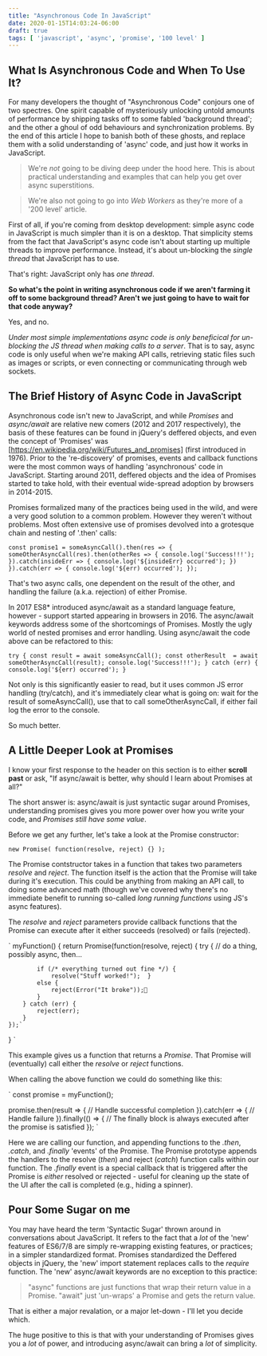 ```yaml
---
title: "Asynchronous Code In JavaScript"
date: 2020-01-15T14:03:24-06:00
draft: true
tags: [ 'javascript', 'async', 'promise', '100 level' ]
---
```



## What Is Asynchronous Code and When To Use It?

For many developers the thought of "Asynchronous Code" conjours one of two spectres.  One spirit capable of mysteriously unlocking untold amounts of performance by shipping tasks off to some fabled 'background thread'; and the other a ghoul of odd behaviours and synchronization problems.  By the end of this article I hope to banish both of these ghosts, and replace them with a solid understanding of 'async' code, and just how it works in JavaScript.

> We're *not* going to be diving deep under the hood here.  This is about practical understanding and examples that can help you get over async superstitions.

> We're also not going to go into *Web Workers* as they're more of a '200 level' article.

First of all, if you're coming from desktop development: simple async code in JavaScript is much simpler than it is on a desktop.  That simplicity stems from the fact that JavaScript's async code isn't about starting up multiple threads to improve performance.  Instead, it's about un-blocking the *single thread* that JavaScript has to use.

That's right: JavaScript only has *one thread*.  

**So what's the point in writing asynchronous code if we aren't farming it off to some background thread?  Aren't we just going to have to wait for that code anyway?**

Yes, and no.  

*Under most simple implementations async code is only beneficical for un-blocking the JS thread when making calls to a server*.  That is to say, async code is only useful when we're making API calls, retrieving static files such as images or scripts, or even connecting or communicating through web sockets.

## The Brief History of Async Code in JavaScript

Asynchronous code isn't new to JavaScript, and while *Promises* and *async/await* are relative new comers (2012 and 2017 respectively), the basis of these features can be found in jQuery's deffered objects, and even the concept of 'Promises' was [https://en.wikipedia.org/wiki/Futures_and_promises] (first introduced in 1976).  Prior to the 're-discovery' of promises, events and callback functions were the most common ways of handling 'asynchronous' code in JavaScript. Starting around 2011, deffered objects and the idea of Promises started to take hold, with their eventual wide-spread adoption by browsers in 2014-2015.

Promises formalized many of the practices being used in the wild, and were a very good solution to a common problem.  However they weren't without problems.  Most often extensive use of promises devolved into a grotesque chain and nesting of '.then' calls:

`
const promise1 = someAsyncCall().then(res => {
	someOtherAsyncCall(res).then(otherRes => {
		console.log('Success!!!');
	}).catch(insideErr => {
		console.log('${insideErr} occurred');
	})
}).catch(err => {
	console.log('${err) occurred');
});
`

That's two async calls, one dependent on the result of the other, and handling the failure (a.k.a. rejection) of either Promise.

In 2017 ES8* introduced async/await as a standard language feature, however - support started appearing in browsers in 2016.  The async/await keywords address some of the shortcomings of Promises.  Mostly the ugly world of nested promises and error handling.  Using async/await the code above can be refactored to this:

`try {
    const result = await someAsyncCall();
    const otherResult  = await someOtherAsyncCall(result);
    console.log('Success!!!');
} catch (err) {
    console.log('${err) occurred');
}`

Not only is this significantly easier to read, but it uses common JS error handling (try/catch), and it's immediately clear what is going on: wait for the result of someAsyncCall(), use that to call someOtherAsyncCall, if either fail log the error to the console.

So much better.

## A Little Deeper Look at Promises

I know your first response to the header on this section is to either **scroll past** or ask, "If async/await is better, why should I learn about Promises at all?"

The short answer is: async/await is just syntactic sugar around Promises, understanding promises gives you more power over how you write your code, and *Promises still have some value*.

Before we get any further, let's take a look at the Promise constructor:

` new Promise( function(resolve, reject) {} ); `

The Promise contstructor takes in a function that takes two parameters *resolve* and *reject*.  The function itself is the action that the Promise will take during it's execution.  This could be anything from making an API call, to doing some advanced math (though we've covered why there's no immediate benefit to running so-called *long running functions* using JS's async features).

The *resolve* and *reject* parameters provide callback functions that the Promise can execute after it either succeeds (resolved) or fails (rejected).

`
myFunction() {
	return Promise(function(resolve, reject) {
		try {
			// do a thing, possibly async, then…

			if (/* everything turned out fine */) {
				resolve("Stuff worked!");  }
			else {
				reject(Error("It broke"));
			}
		} catch (err) {
			reject(err);
		}
	});`
}
`

This example gives us a function that returns a *Promise*.  That Promise will (eventually) call either the *resolve* or *reject* functions.

When calling the above function we could do something like this:

`
const promise = myFunction();

promise.then(result => {
    // Handle successful completion
}).catch(err => {
    // Handle failure
}).finally(() => {
    // The finally block is always executed after the promise is satisfied
});
`

Here we are calling our function, and appending functions to the *.then*, *.catch*, and *.finally* 'events' of the Promise.  The Promise prototype appends the handlers to the resolve (*then*) and reject (*catch*) function calls within our function.  The *.finally* event is a special callback that is triggered after the Promise is *either* resolved or rejected - useful for cleaning up the state of the UI after the call is completed (e.g., hiding a spinner).

## Pour Some Sugar on me

You may have heard the term 'Syntactic Sugar' thrown around in conversations about JavaScript.  It refers to the fact that a *lot* of the 'new' features of ES6/7/8 are simply re-wrapping existing features, or practices; in a simpler standardized format.  Promises standardized the Deffered objects in jQuery, the 'new' import statement replaces calls to the *require* function.  The 'new' async/await keywords are no exception to this practice:

> "async" functions are just functions that wrap their return value in a Promise.
> "await" just 'un-wraps' a Promise and gets the return value.

That is either a major revalation, or a major let-down - I'll let you decide which.

The huge positive to this is that with your understanding of Promises gives you a *lot* of power, and introducing async/await can bring a *lot* of simplicity.
